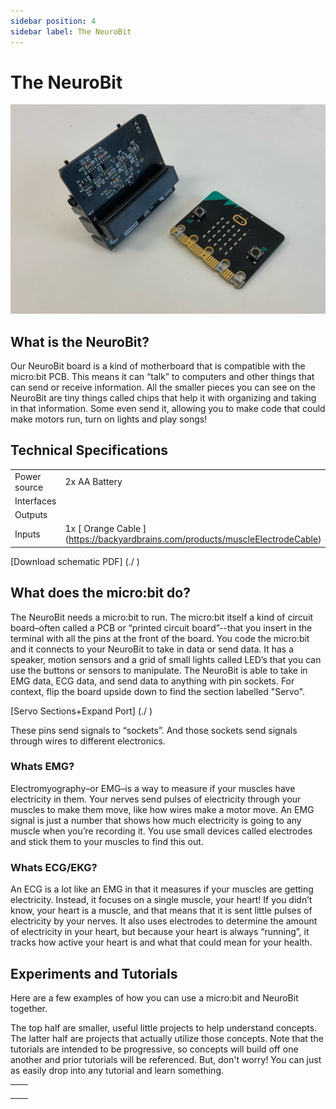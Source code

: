 ```yaml
---
sidebar position: 4
sidebar label: The NeuroBit
---
```


# The NeuroBit #

![ Image of NeuroBit ](./NeuroBit.jpeg)

## What is the NeuroBit? ## 
Our NeuroBit board is a kind of motherboard that is compatible with the micro:bit PCB. This means it can “talk” to computers and other things that can send or receive information. All the smaller pieces you can see on the NeuroBit are tiny things called chips that help it with organizing and taking in that information. Some even send it, allowing you to make code that could make motors run, turn on lights and play songs!

## Technical Specifications ## 

| | |
|---|---|
| Power source | 2x AA Battery |
| Interfaces |  |
|Outputs| |
|Inputs| 1x [ Orange Cable ] (https://backyardbrains.com/products/muscleElectrodeCable) |

[Download schematic PDF] (./ )


## What does the micro:bit do? ## 

The NeuroBit needs a micro:bit to run. The micro:bit itself a kind of circuit board–often called a PCB or “printed circuit board”--that you insert in the terminal with all the pins at the front of the board. You code the micro:bit and it connects to your NeuroBit to take in data or send data. It has a speaker, motion sensors and a grid of small lights called LED’s that you can use the buttons or sensors to manipulate. 
The NeuroBit is able to take in EMG data, ECG data, and send data to anything with pin sockets. For context, flip the board upside down to find the section labelled "Servo".

[Servo Sections+Expand Port] (./ )

These pins send signals to “sockets”. And those sockets send signals through wires to different electronics. 

### Whats EMG? ### 

Electromyography–or EMG–is a way to measure if your muscles have electricity in them. Your nerves send pulses of electricity through your muscles to make them move, like how wires make a motor move. An EMG signal is just a number that shows how much electricity is going to any muscle when you’re recording it. You use small devices called electrodes and stick them to your muscles to find this out.

### Whats ECG/EKG? ###

An ECG is a lot like an EMG in that it measures if your muscles are getting electricity. Instead, it focuses on a single muscle, your heart! If you didn’t know, your heart is a muscle, and that means that it is sent little pulses of electricity by your nerves. 
It also uses electrodes to determine the amount of electricity in your heart, but because your heart is always “running”, it tracks how active your heart is and what that could mean for your health. 

## Experiments and Tutorials ## 

Here are a few examples of how you can use a micro:bit and NeuroBit together. 

The top half are smaller, useful little projects to help understand concepts. The latter half are projects that actually utilize those concepts. Note that the tutorials are intended to be progressive, so concepts will build off one another and prior tutorials will be referenced. But, don't worry! You can just as easily drop into any tutorial and learn something. 

| | |
|---|---|
| | | |
| | | |
| | | |
| | | |




